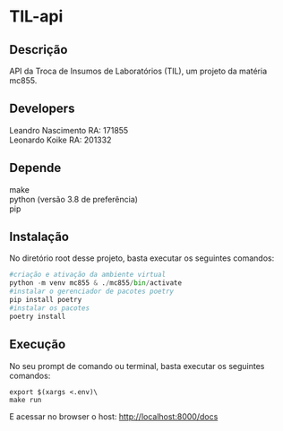 # TIL-api
## Descrição
API da Troca de Insumos de Laboratórios (TIL), um projeto da matéria mc855.

## Developers
Leandro Nascimento RA: 171855\
Leonardo Koike RA: 201332

## Depende
make\
python (versão 3.8 de preferência)\
pip
## Instalação
No diretório root desse projeto, basta executar os seguintes comandos:

```python
#criação e ativação da ambiente virtual
python -m venv mc855 & ./mc855/bin/activate
#instalar o gerenciador de pacotes poetry
pip install poetry
#instalar os pacotes
poetry install
```

## Execução
No seu prompt de comando ou terminal, basta executar os seguintes comandos:

    export $(xargs <.env)\
    make run

E acessar no browser o host: [http://localhost:8000/docs](http://localhost:8000/docs)
